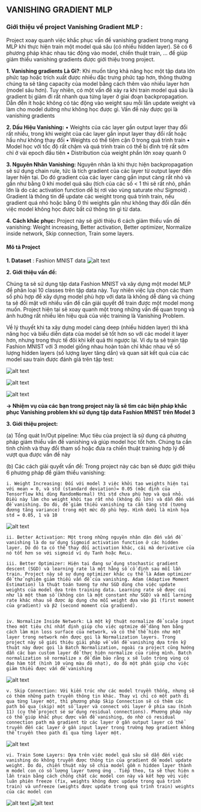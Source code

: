 ## VANISHING GRADIENT MLP


### Giới thiệu về project Vanishing Gradient MLP :

Project xoay quanh việc khắc phục vấn đề vanishing gradient trong mạng MLP khi thực hiện train một model quá sâu (có nhiều hidden layer). Sẽ có 6 phương pháp khác nhau tác động vào model, chiến thuật train, ... để giúp giảm thiểu vanishing gradients được giới thiệu trong project.

**1. Vanishing gradients Là Gì?**: Khi muốn tăng khả năng học một tập data lớn phức tạp hoặc trích xuất được nhiều đặc trưng phức tạp hơn, thông thường chúng ta sẽ tăng capacity của model bằng cách thêm vào nhiều layer hơn (model sâu hơn). Tuy nhiên, có một vấn đề xảy ra khi train model quá sâu là gradient bị giảm đi rất nhanh qua từng layer ở giai đoạn backpropagation. Dẫn đễn ít hoặc không có tác động vào weight sau mỗi lần update weight và làm cho model dường như không học được gì. Vấn đề này được gọi là vanishing gradients

**2. Dấu Hiệu Vanishing:**
• Weights của các layer gần output layer thay đổi rất nhiều, trong khi weight của các layer
gần input layer thay đổi rất hoặc hầu như không thay đổi
• Weights có thể tiệm cận 0 trong quá trình train
• Model học với tốc độ rất chậm và quá trình train có thể bị đình trệ rất sớm chỉ ở vài epoch đầu tiên
• Distribution của weight phần lớn xoay quanh 0

**3. Nguyên Nhân Vanishing:** Nguyên nhân là khi thực hiện backpropagation sẽ sử dụng chain rule, tức là tích gradient của các layer từ output layer đến layer hiện tại. Do đó gradient của các layer càng gần input càng rất nhỏ và gần như bằng 0 khi model quá sâu (tích của các số < 1 thì sẽ rất nhỏ, phần lớn là do các activation function dễ bị rơi vào vùng saturate như Sigmoid) . Gradient là thông tin để update các weight trong quá trình train, nếu gradient quá nhỏ hoặc bằng 0 thì weights gần như không thay đổi dẫn đến việc model không học được bất cứ thông tin gì từ data.

**4. Cách khắc phục:** Project này sẽ giới thiệu 6 cách giảm thiểu vấn đề vanishing: Weight increasing, Better activation, Better optimizer, Normalize inside network, Skip connection, Train some layers.

#### Mô tả Project

**1. Dataset** : Fashion MNIST data
![alt text](assets/dataset.png)

**2. Giới thiệu vấn đề:** 

Chúng ta sẽ sử dụng tập data Fashion MNIST và xây dựng một model MLP để phân loại 10 classes trên tập data này. Tuy nhiên việc lựa chọn các tham số phù hợp để xây dựng model phù hợp với data là không dễ dàng và chúng ta sẽ đối mặt với nhiều vấn đề cần giải quyết để train được một model mong muốn. Project hiện tại sẽ xoay quanh một trong những vấn đề quan trọng và ảnh hưởng rất nhiều lên hiệu quả của việc training là Vanishing Problem.

Về lý thuyết khi ta xây dựng model càng deep (nhiều hidden layer) thì khả năng học và biểu diễn data của model sẽ tốt hơn so với các model ít layer hơn, nhưng trong thực tế đôi khi kết quả thì ngược lại. Ví dụ ta sẽ train tập Fashion MNIST với 3 model giống nhau hoàn toàn chỉ khác nhau về số lượng hidden layers (số lượng layer tăng dần) và quan sát kết quả của các model sau train được đánh giá trên tập test:

![alt text](assets/model_3.png)

![alt text](assets/model_2.png)

![alt text](assets/model_1.png)

**→ Nhiệm vụ của các bạn trong project này là sẽ tìm các biện pháp khắc phục Vanishing problem khi sử dụng tập data Fashion MNIST trên Model 3**


**3. Giới thiệu project:**

(a) Tổng quát In/Out pipeline: Mục tiêu của project là sử dụng cá phương pháp giảm thiểu vấn đề vanishing và giúp model học tốt hơn. Chúng ta cần tinh chỉnh và thay đổi tham số hoặc đưa ra chiến thuật training hợp lý để vượt qua được vấn đề này

(b) Các cách giải quyết vấn đề: Trong project này các bạn sẽ được giới thiệu 6 phương pháp để giảm thiểu vanishing:

    i. Weight Increasing: Đối với model 3 việc khởi tạo weights hiện tại với mean = 0, và std (standard deviation)= 0.05 (mặc định của Tensorflow khi dùng RandomNormal) thì std chưa phù hợp và quá nhỏ. Điều này làm cho weight khởi tạo rất nhỏ (không đủ lớn) và dẫn đến vấn đề vanishing. Do đó, để giảm thiểu vanishing ta cần tăng std (tương đương tăng variance) trong một mức độ phù hợp. Hình dưới là mình họa std = 0.05, 1 và 10

![alt text](assets/weight.png)

    ii. Better Activation: Một trong những nguyên nhân dân đến vấn đề vanishing là do sử dụng Sigmoid activation function ở các hidden layer. Dó đó ta có thể thay đổi activation khác, cái mà derivative của nó tốt hơn so với sigmoid ví dụ Tanh hoặc ReLu. 

    iii. Better Optimizer: Hiện tại đang sử dụng stochastic gradient descent (SGD) và learning rate là một hằng số cố định sau mỗi lần train. Project này sẽ sử dụng optimizer khác cụ thể là Adam optimizer để thử nghiệm giảm thiểu vấn đề của vanishing. Adam (Adaptive Moment Estimation) là thuật toán tương tự như SGD dùng cho việc update weights của model dựa trên training data. Learning rate sẽ được coi như là một tham số (không còn là một constant như SGD) và mỗi larning rate khác nhau sẽ được áp dụng cho mỗi weight dựa vào β1 (first moment của gradient) và β2 (second moment của gradiend).


    iv. Normalize Inside Network: Là một kỹ thuật normalize để scale input theo một tiêu chí nhất định giúp cho việc optmize dễ dàng hơn bằng cách làm mịn loss surface của network, và có thể thể hiện như một layer trong network nên được gọi là Normalization layers. Trong project này sẽ giới thiệu giải pháp về vấn đề vanishing dựa trên kỹ thuật này được gọi là Batch Normalization, ngoài ra project cũng hướng dẫn các bạn custom layer để thực hiện normalize của riêng mình. Batch normalization sẽ normalize x để đảm bảo rằng x sẽ luôn tròng vùng có đạo hàm tốt (hình 10 vùng màu đỏ nhạt), do đó một phần giúp cho việc giảm thiểu được vấn đề vanishing

![alt text](assets/bn.png)

    v. Skip Connection: Với kiến trúc như các model truyền thống, nhưng sẽ có thêm những path truyền thông tin khác. Thay vì chỉ có một path đi qua từng layer một, thì phương pháp Skip Connection sẽ có thêm các path bỏ qua (skip) một số layer và connect với layer ở phía sau (hình 11) (cụ thể project sé sử dụng residual connections). Phương pháp này có thể giúp khắc phục được vấn đề vanishing, do nhờ có residual connection path mà gradient từ các layer ở gần output layer có thể truyền đến các layer ở gần input layer trong trường hợp gradient không thể truyền theo path đi qua từng layer một.

![alt text](assets/skipcon.png)

    vi. Train Some Layers: Dựa trên việc model quá sâu sẽ dẫn đến việc vanishing do không truyền được thông tin của gradient để model update weight. Do đó, chiến thuật này sẽ chia model gồm n hidden layer thành m model con có số lượng layer tương ứng . Tiếp theo, ta sẽ thực hiện n lần train bằng cách chồng chất các model con này và kết hợp với việc luân phiên freeze (fix, weights không được update trong quá trình train) và unfreeze (weights được update trong quá trình train) weights của các model con

![alt text](assets/train.png)
![alt text](assets/train_2.png)
